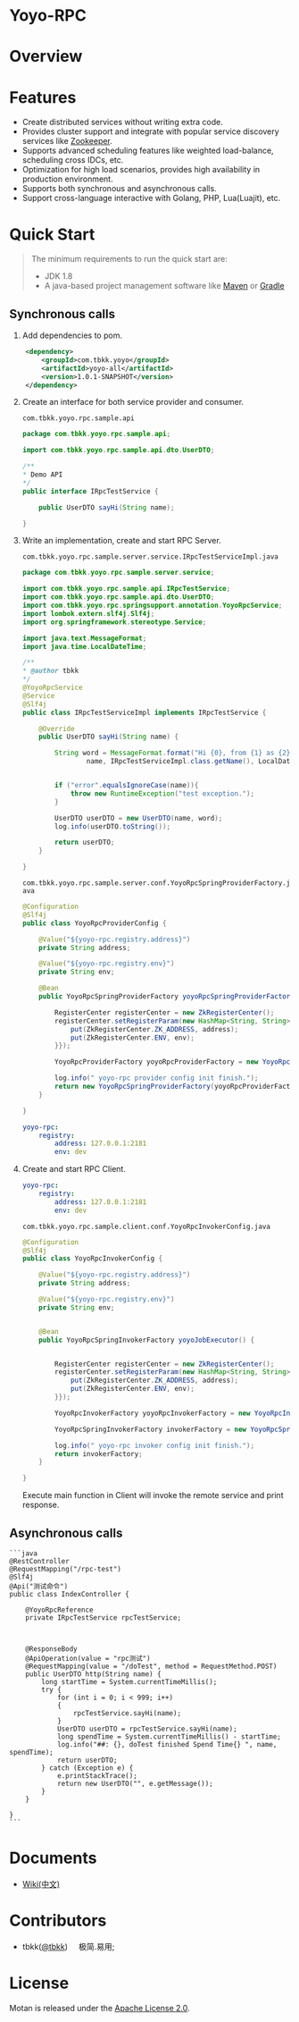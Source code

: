 # Yoyo-RPC

# Overview


# Features
- Create distributed services without writing extra code.
- Provides cluster support and integrate with popular service discovery services like [Zookeeper][zookeeper]. 
- Supports advanced scheduling features like weighted load-balance, scheduling cross IDCs, etc.
- Optimization for high load scenarios, provides high availability in production environment.
- Supports both synchronous and asynchronous calls.
- Support cross-language interactive with Golang, PHP, Lua(Luajit), etc.

# Quick Start

> The minimum requirements to run the quick start are: 
>  * JDK 1.8
>  * A java-based project management software like [Maven][maven] or [Gradle][gradle]

## Synchronous calls

1. Add dependencies to pom.

```xml
    <dependency>
        <groupId>com.tbkk.yoyo</groupId>
        <artifactId>yoyo-all</artifactId>
        <version>1.0.1-SNAPSHOT</version>
    </dependency>
```

2. Create an interface for both service provider and consumer.

    `com.tbkk.yoyo.rpc.sample.api`  

    ```java
    package com.tbkk.yoyo.rpc.sample.api;

    import com.tbkk.yoyo.rpc.sample.api.dto.UserDTO;

    /**
    * Demo API
    */
    public interface IRpcTestService {

        public UserDTO sayHi(String name);

    }
    ```

3. Write an implementation, create and start RPC Server.
        
    `com.tbkk.yoyo.rpc.sample.server.service.IRpcTestServiceImpl.java`
    ```java
    package com.tbkk.yoyo.rpc.sample.server.service;

    import com.tbkk.yoyo.rpc.sample.api.IRpcTestService;
    import com.tbkk.yoyo.rpc.sample.api.dto.UserDTO;
    import com.tbkk.yoyo.rpc.springsupport.annotation.YoyoRpcService;
    import lombok.extern.slf4j.Slf4j;
    import org.springframework.stereotype.Service;

    import java.text.MessageFormat;
    import java.time.LocalDateTime;

    /**
    * @author tbkk
    */
    @YoyoRpcService
    @Service
    @Slf4j
    public class IRpcTestServiceImpl implements IRpcTestService {

        @Override
        public UserDTO sayHi(String name) {

            String word = MessageFormat.format("Hi {0}, from {1} as {2}",
                    name, IRpcTestServiceImpl.class.getName(), LocalDateTime.now().toString());


            if ("error".equalsIgnoreCase(name)){
                throw new RuntimeException("test exception.");
            }

            UserDTO userDTO = new UserDTO(name, word);
            log.info(userDTO.toString());

            return userDTO;
        }

    }
    ```
    
     `com.tbkk.yoyo.rpc.sample.server.conf.YoyoRpcSpringProviderFactory.java`
    
    ```java
    @Configuration
    @Slf4j
    public class YoyoRpcProviderConfig {

        @Value("${yoyo-rpc.registry.address}")
        private String address;

        @Value("${yoyo-rpc.registry.env}")
        private String env;

        @Bean
        public YoyoRpcSpringProviderFactory yoyoRpcSpringProviderFactory() {

            RegisterCenter registerCenter = new ZkRegisterCenter();
            registerCenter.setRegisterParam(new HashMap<String, String>(){{
                put(ZkRegisterCenter.ZK_ADDRESS, address);
                put(ZkRegisterCenter.ENV, env);
            }});

            YoyoRpcProviderFactory yoyoRpcProviderFactory = new YoyoRpcProviderFactory(registerCenter);

            log.info(" yoyo-rpc provider config init finish.");
            return new YoyoRpcSpringProviderFactory(yoyoRpcProviderFactory);
        }

    }
    ```

    ```yml
    yoyo-rpc:
        registry:
            address: 127.0.0.1:2181
            env: dev
    ```

4. Create and start RPC Client.


    ```yml
    yoyo-rpc:
        registry:
            address: 127.0.0.1:2181
            env: dev
    ```

    `com.tbkk.yoyo.rpc.sample.client.conf.YoyoRpcInvokerConfig.java`

    ```java
    @Configuration
    @Slf4j
    public class YoyoRpcInvokerConfig {

        @Value("${yoyo-rpc.registry.address}")
        private String address;

        @Value("${yoyo-rpc.registry.env}")
        private String env;


        @Bean
        public YoyoRpcSpringInvokerFactory yoyoJobExecutor() {


            RegisterCenter registerCenter = new ZkRegisterCenter();
            registerCenter.setRegisterParam(new HashMap<String, String>(){{
                put(ZkRegisterCenter.ZK_ADDRESS, address);
                put(ZkRegisterCenter.ENV, env);
            }});

            YoyoRpcInvokerFactory yoyoRpcInvokerFactory = new YoyoRpcInvokerFactory(registerCenter);

            YoyoRpcSpringInvokerFactory invokerFactory = new YoyoRpcSpringInvokerFactory(yoyoRpcInvokerFactory);

            log.info(" yoyo-rpc invoker config init finish.");
            return invokerFactory;
        }

    }
    ```
    
    Execute main function in Client will invoke the remote service and print response.

##  Asynchronous calls

    ```java
    @RestController
    @RequestMapping("/rpc-test")
    @Slf4j
    @Api("测试命令")
    public class IndexController {
        
        @YoyoRpcReference
        private IRpcTestService rpcTestService;



        @ResponseBody
        @ApiOperation(value = "rpc测试")
        @RequestMapping(value = "/doTest", method = RequestMethod.POST)
        public UserDTO http(String name) {
            long startTime = System.currentTimeMillis();
            try {
                for (int i = 0; i < 999; i++)
                {
                    rpcTestService.sayHi(name);
                }
                UserDTO userDTO = rpcTestService.sayHi(name);
                long spendTime = System.currentTimeMillis() - startTime;
                log.info("##: {}, doTest finished Spend Time{} ", name, spendTime);
                return userDTO;
            } catch (Exception e) {
                e.printStackTrace();
                return new UserDTO("", e.getMessage());
            }
        }

    }
    ```


# Documents

* [Wiki(中文)](https://github.com/tbkk/yoyo-rpc/wiki/cn_overview)

# Contributors

* tbkk([@tbkk](https://github.com/tbkk)) &nbsp;&nbsp;&nbsp; 极简.易用;

# License

Motan is released under the [Apache License 2.0](http://www.apache.org/licenses/LICENSE-2.0).

[maven]:https://maven.apache.org
[gradle]:http://gradle.org
[consul]:http://www.consul.io
[zookeeper]:http://zookeeper.apache.org


